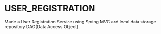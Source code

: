 # USER_REGISTRATION
Made a User Registration Service using Spring MVC and local data storage repository DAO(Data Access Object).
